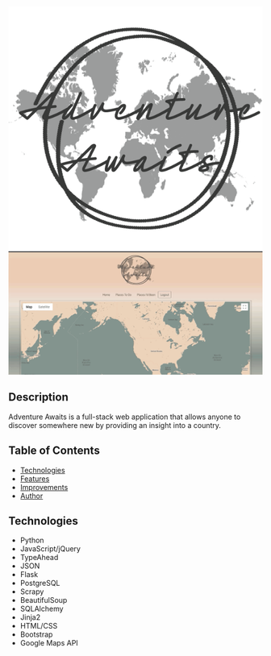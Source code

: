 <kbd>![Adventure Awaits](/static/travelLogo.png)</kbd>
<kbd>![Adventure Awaits](/static/AA1.gif)</kbd>

## Description
Adventure Awaits is a full-stack web application that allows anyone to discover somewhere new by providing an insight into a country. 

## Table of Contents
* [Technologies](#technologies)
* [Features](#features)
* [Improvements](#improvements)
* [Author](#author)

## <a name="technologies"></a>Technologies
* Python
* JavaScript/jQuery
* TypeAhead
* JSON
* Flask
* PostgreSQL
* Scrapy
* BeautifulSoup
* SQLAlchemy
* Jinja2
* HTML/CSS
* Bootstrap
* Google Maps API

